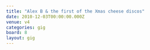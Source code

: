 ```yaml
---
title: "Alex B & the first of the Xmas cheese discos"
date: 2010-12-03T00:00:00.000Z
venue: v4
categories: gig
board: 8
layout: gig
---
```

